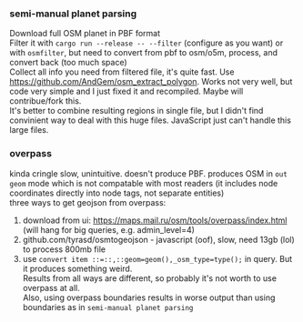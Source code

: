 ### semi-manual planet parsing
Download full OSM planet in PBF format  
Filter it with `cargo run --release -- --filter` (configure as you want) or with `osmfilter`, but need to convert from pbf to osm/o5m, process, and convert back (too much space)  
Collect all info you need from filtered file, it's quite fast. Use https://github.com/AndGem/osm_extract_polygon. Works not very well, but code very simple and I just fixed it and recompiled. Maybe will contribue/fork this.  
It's better to combine resulting regions in single file, but I didn't find convinient way to deal with this huge files. JavaScript just can't handle this large files.  

### overpass 
kinda cringle
slow, unintuitive. doesn't produce PBF. produces OSM in `out geom` mode which is not compatable with most readers (it includes node coordinates directly into node tags, not separate entities)  
three ways to get geojson from overpass:  
1) download from ui:  https://maps.mail.ru/osm/tools/overpass/index.html (will hang for big queries, e.g. admin_level=4)  
2) github.com/tyrasd/osmtogeojson - javascript (oof), slow, need 13gb (lol) to process 800mb file  
3) use `convert item ::=::,::geom=geom(),_osm_type=type();` in query. But it produces something weird.   
Results from all ways are different, so probably it's not worth to use overpass at all.  
Also, using overpass boundaries results in worse output than using boundaries as in `semi-manual planet parsing`  
